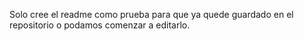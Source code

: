 Solo cree el readme como prueba para que ya quede guardado en el repositorio o podamos comenzar a editarlo.
